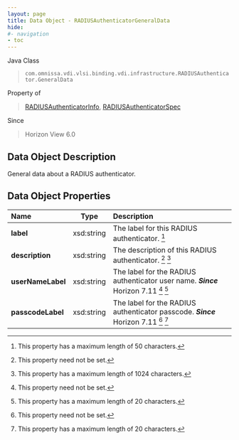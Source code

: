 ```yaml
---
layout: page
title: Data Object - RADIUSAuthenticatorGeneralData
hide:
#- navigation
- toc
---
```






Java Class
> `com.omnissa.vdi.vlsi.binding.vdi.infrastructure.RADIUSAuthenticator.GeneralData`

Property of
> [RADIUSAuthenticatorInfo](vdi.infrastructure.RADIUSAuthenticator.RADIUSAuthenticatorInfo.md#field_detail), [RADIUSAuthenticatorSpec](vdi.infrastructure.RADIUSAuthenticator.RADIUSAuthenticatorSpec.md#field_detail)

Since
> Horizon View 6.0


## Data Object Description

General data about a RADIUS authenticator.

## Data Object Properties

 Name | Type | Description
:---|:---:|:---
**label**|  xsd:string|  The label for this RADIUS authenticator. [^294]
**description**|  xsd:string|  The description of this RADIUS authenticator. [^1] [^13]
**userNameLabel**|  xsd:string|  The label for the RADIUS authenticator user name.  **_Since_** Horizon 7.11 [^1] [^295]
**passcodeLabel**|  xsd:string|  The label for the RADIUS authenticator passcode.  **_Since_** Horizon 7.11 [^1] [^295]
 


 


[^1]: This property need not be set.
[^13]: This property has a maximum length of 1024 characters.
[^294]: This property has a maximum length of 50 characters.
[^295]: This property has a maximum length of 20 characters.